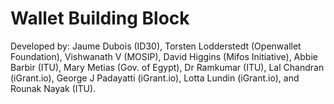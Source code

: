 # Wallet Building Block

Developed by: Jaume Dubois (ID30), Torsten Lodderstedt (Openwallet Foundation), Vishwanath V (MOSIP), David Higgins (Mifos Initiative), Abbie Barbir (ITU), Mary Metias (Gov. of Egypt), Dr Ramkumar (ITU), Lal Chandran (iGrant.io), George J Padayatti (iGrant.io), Lotta Lundin (iGrant.io), and Rounak Nayak (ITU).
